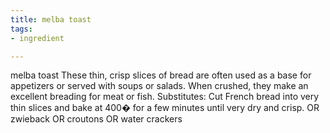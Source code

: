 ```yaml
---
title: melba toast
tags:
- ingredient

---
```

melba toast These thin, crisp slices of bread are often used as a base for appetizers or served with soups or salads. When crushed, they make an excellent breading for meat or fish. Substitutes: Cut French bread into very thin slices and bake at 400� for a few minutes until very dry and crisp. OR zwieback OR croutons OR water crackers
